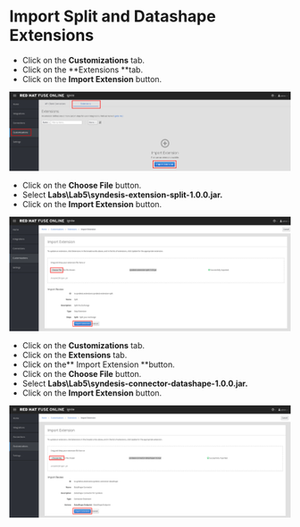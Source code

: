 # Import Split and Datashape Extensions

* Click on the **Customizations** tab.
* Click on the **Extensions **tab.
* Click on the **Import Extension** button.

![](/.gitbook/assets/import-extensions.png)

* Click on the **Choose File** button.
* Select **Labs\Lab5\syndesis-extension-split-1.0.0.jar.**
* Click on the **Import Extension** button.

![](/.gitbook/assets/import-split-extension.png)

* Click on the **Customizations** tab.
* Click on the **Extensions** tab.
* Click on the** Import Extension **button.
* Click on the **Choose File** button.
* Select **Labs\Lab5\syndesis-connector-datashape-1.0.0.jar.**
* Click on the **Import Extension** button.

![](/.gitbook/assets/import-datashape-connector.png)

